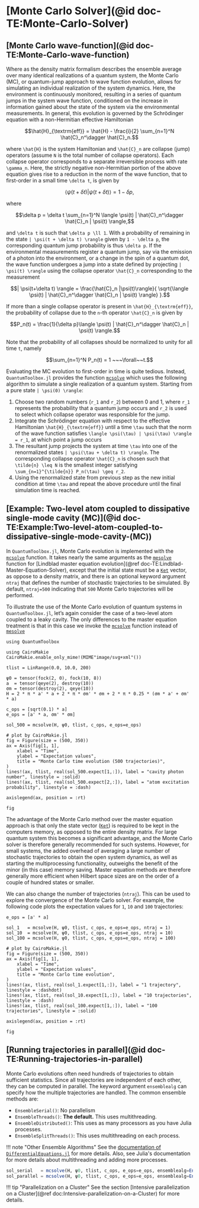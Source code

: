 # [Monte Carlo Solver](@id doc-TE:Monte-Carlo-Solver)

## [Monte Carlo wave-function](@id doc-TE:Monte-Carlo-wave-function)

Where as the density matrix formalism describes the ensemble average over many identical realizations of a quantum system, the Monte Carlo (MC), or quantum-jump approach to wave function evolution, allows for simulating an individual realization of the system dynamics. Here, the environment is continuously monitored, resulting in a series of quantum jumps in the system wave function, conditioned on the increase in information gained about the state of the system via the environmental measurements. In general, this evolution is governed by the Schrödinger equation with a non-Hermitian effective Hamiltonian

```math
\hat{H}_{\textrm{eff}} = \hat{H} - \frac{i}{2} \sum_{n=1}^N \hat{C}_n^\dagger \hat{C}_n.
```

where ``\hat{H}`` is the system Hamiltonian and ``\hat{C}_n`` are collapse (jump) operators (assume ``N`` is the total number of collapse operators). Each collapse operator corresponds to a separate irreversible process with rate ``\gamma_n``. Here, the strictly negative non-Hermitian portion of the above equation gives rise to a reduction in the norm of the wave function, that to first-order in a small time ``\delta t``, is given by

```math
\langle \psi(t + \delta t) | \psi(t + \delta t) \rangle = 1 - \delta p,
```

where

```math
\delta p = \delta t \sum_{n=1}^N \langle \psi(t) | \hat{C}_n^\dagger \hat{C}_n | \psi(t) \rangle,
```

and ``\delta t`` is such that ``\delta p \ll 1``. With a probability of remaining in the state ``| \psi(t + \delta t) \rangle`` given by ``1 - \delta p``, the corresponding quantum jump probability is thus ``\delta p``. If the environmental measurements register a quantum jump, say via the emission of a photon into the environment, or a change in the spin of a quantum dot, the wave function undergoes a jump into a state defined by projecting ``| \psi(t) \rangle`` using the collapse operator ``\hat{C}_n`` corresponding to the measurement

```math
| \psi(t+\delta t) \rangle = \frac{\hat{C}_n |\psi(t)\rangle}{ \sqrt{\langle \psi(t) | \hat{C}_n^\dagger \hat{C}_n | \psi(t) \rangle} }.
```

If more than a single collapse operator is present in ``\hat{H}_{\textrm{eff}}``, the probability of collapse due to the ``n``-th operator ``\hat{C}_n`` is given by

```math
P_n(t) = \frac{1}{\delta p}\langle \psi(t) | \hat{C}_n^\dagger \hat{C}_n | \psi(t) \rangle.
```

Note that the probability of all collapses should be normalized to unity for all time ``t``, namely

```math
\sum_{n=1}^N P_n(t) = 1 ~~~\forall~~t.
```

Evaluating the MC evolution to first-order in time is quite tedious. Instead, `QuantumToolbox.jl` provides the function [`mcsolve`](@ref) which uses the following algorithm to simulate a single realization of a quantum system. Starting from a pure state ``| \psi(0) \rangle``:

1. Choose two random numbers (``r_1`` and ``r_2``) between 0 and 1, where ``r_1`` represents the probability that a quantum jump occurs and  ``r_2`` is used to select which collapse operator was responsible for the jump.
1. Integrate the Schrödinger equation with respect to the effective Hamiltonian ``\hat{H}_{\textrm{eff}}`` until a time ``\tau`` such that the norm of the wave function satisfies ``\langle \psi(\tau) | \psi(\tau) \rangle = r_1``, at which point a jump occurs
1. The resultant jump projects the system at time ``\tau`` into one of the renormalized states ``| \psi(\tau + \delta t) \rangle``. The corresponding collapse operator ``\hat{C}_n`` is chosen such that ``\tilde{n} \leq N`` is the smallest integer satisfying ``\sum_{n=1}^{\tilde{n}} P_n(\tau) \geq r_2``.
1. Using the renormalized state from previous step as the new initial condition at time ``\tau`` and repeat the above procedure until the final simulation time is reached.

## [Example: Two-level atom coupled to dissipative single-mode cavity (MC)](@id doc-TE:Example:Two-level-atom-coupled-to-dissipative-single-mode-cavity-(MC))

In `QuantumToolbox.jl`, Monte Carlo evolution is implemented with the [`mcsolve`](@ref) function. It takes nearly the same arguments as the [`mesolve`](@ref) function for [Lindblad master equation evolution](@ref doc-TE:Lindblad-Master-Equation-Solver), except that the initial state must be a [`Ket`](@ref) vector, as oppose to a density matrix, and there is an optional keyword argument `ntraj` that defines the number of stochastic trajectories to be simulated. By default, `ntraj=500` indicating that `500` Monte Carlo trajectories will be performed.

To illustrate the use of the Monte Carlo evolution of quantum systems in `QuantumToolbox.jl`, let’s again consider the case of a two-level atom coupled to a leaky cavity. The only differences to the master equation treatment is that in this case we invoke the [`mcsolve`](@ref) function instead of [`mesolve`](@ref)

```@setup mcsolve
using QuantumToolbox

using CairoMakie
CairoMakie.enable_only_mime!(MIME"image/svg+xml"())
```

```@example mcsolve
tlist = LinRange(0.0, 10.0, 200)

ψ0 = tensor(fock(2, 0), fock(10, 8))
a  = tensor(qeye(2), destroy(10))
σm = tensor(destroy(2), qeye(10))
H = 2 * π * a' * a + 2 * π * σm' * σm + 2 * π * 0.25 * (σm * a' + σm' * a)

c_ops = [sqrt(0.1) * a]
e_ops = [a' * a, σm' * σm]

sol_500 = mcsolve(H, ψ0, tlist, c_ops, e_ops=e_ops)

# plot by CairoMakie.jl
fig = Figure(size = (500, 350))
ax = Axis(fig[1, 1],
    xlabel = "Time",
    ylabel = "Expectation values",
    title = "Monte Carlo time evolution (500 trajectories)",
)
lines!(ax, tlist, real(sol_500.expect[1,:]), label = "cavity photon number", linestyle = :solid)
lines!(ax, tlist, real(sol_500.expect[2,:]), label = "atom excitation probability", linestyle = :dash)

axislegend(ax, position = :rt)

fig
```

The advantage of the Monte Carlo method over the master equation approach is that only the state vector ([`Ket`](@ref)) is required to be kept in the computers memory, as opposed to the entire density matrix. For large quantum system this becomes a significant advantage, and the Monte Carlo solver is therefore generally recommended for such systems. However, for small systems, the added overhead of averaging a large number of stochastic trajectories to obtain the open system dynamics, as well as starting the multiprocessing functionality, outweighs the benefit of the minor (in this case) memory saving. Master equation methods are therefore generally more efficient when Hilbert space sizes are on the order of a couple of hundred states or smaller.

We can also change the number of trajectories (`ntraj`). This can be used to explore the convergence of the Monte Carlo solver. For example, the following code plots the expectation values for `1`, `10` and `100` trajectories:

```@example mcsolve
e_ops = [a' * a]

sol_1   = mcsolve(H, ψ0, tlist, c_ops, e_ops=e_ops, ntraj = 1)
sol_10  = mcsolve(H, ψ0, tlist, c_ops, e_ops=e_ops, ntraj = 10)
sol_100 = mcsolve(H, ψ0, tlist, c_ops, e_ops=e_ops, ntraj = 100)

# plot by CairoMakie.jl
fig = Figure(size = (500, 350))
ax = Axis(fig[1, 1],
    xlabel = "Time",
    ylabel = "Expectation values",
    title = "Monte Carlo time evolution",
)
lines!(ax, tlist, real(sol_1.expect[1,:]), label = "1 trajectory", linestyle = :dashdot)
lines!(ax, tlist, real(sol_10.expect[1,:]), label = "10 trajectories", linestyle = :dash)
lines!(ax, tlist, real(sol_100.expect[1,:]), label = "100 trajectories", linestyle = :solid)

axislegend(ax, position = :rt)

fig
```

## [Running trajectories in parallel](@id doc-TE:Running-trajectories-in-parallel)

Monte Carlo evolutions often need hundreds of trajectories to obtain sufficient statistics. Since all trajectories are independent of each other, they can be computed in parallel. The keyword argument `ensemblealg` can specify how the multiple trajectories are handled. The common ensemble methods are:

- `EnsembleSerial()`: No parallelism
- `EnsembleThreads()`: **The default.** This uses multithreading.
- `EnsembleDistributed()`: This uses as many processors as you have Julia processes.
- `EnsembleSplitThreads()`: This uses multithreading on each process.

!!! note "Other Ensemble Algorithms"
    See the [documentation of `DifferentialEquations.jl`](https://docs.sciml.ai/DiffEqDocs/stable/features/ensemble/) for more details. Also, see Julia's documentation for more details about multithreading and adding more processes.

```julia
sol_serial   = mcsolve(H, ψ0, tlist, c_ops, e_ops=e_ops, ensemblealg=EnsembleSerial())
sol_parallel = mcsolve(H, ψ0, tlist, c_ops, e_ops=e_ops, ensemblealg=EnsembleThreads());
```

!!! tip "Parallelization on a Cluster"
    See the section [Intensive parallelization on a Cluster](@ref doc:Intensive-parallelization-on-a-Cluster) for more details.
